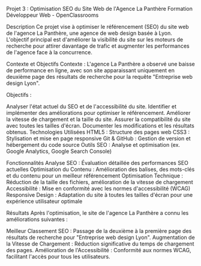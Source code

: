Projet 3 : Optimisation SEO du Site Web de l'Agence La Panthère
Formation Développeur Web - OpenClassrooms

Description
Ce projet vise à optimiser le référencement (SEO) du site web de l'agence La Panthère, une agence de web design basée à Lyon. L'objectif principal est d'améliorer la visibilité du site sur les moteurs de recherche pour attirer davantage de trafic et augmenter les performances de l'agence face à la concurrence.

Contexte et Objectifs
Contexte : L'agence La Panthère a observé une baisse de performance en ligne, avec son site apparaissant uniquement en deuxième page des résultats de recherche pour la requête "Entreprise web design Lyon".

Objectifs :

Analyser l'état actuel du SEO et de l'accessibilité du site.
Identifier et implémenter des améliorations pour optimiser le référencement.
Améliorer la vitesse de chargement et la taille du site.
Assurer la compatibilité du site avec toutes les tailles d'écran.
Documenter les modifications et les résultats obtenus.
Technologies Utilisées
HTML5 : Structure des pages web
CSS3 : Stylisation et mise en page responsive
Git & GitHub : Gestion de version et hébergement du code source
Outils SEO : Analyse et optimisation (ex. Google Analytics, Google Search Console)

Fonctionnalités
Analyse SEO : Évaluation détaillée des performances SEO actuelles
Optimisation du Contenu : Amélioration des balises, des mots-clés et du contenu pour un meilleur référencement
Optimisation Technique : Réduction de la taille des fichiers, amélioration de la vitesse de chargement
Accessibilité : Mise en conformité avec les normes d'accessibilité (WCAG)
Responsive Design : Adaptation du site à toutes les tailles d'écran pour une expérience utilisateur optimale

Résultats
Après l'optimisation, le site de l'agence La Panthère a connu les améliorations suivantes :

Meilleur Classement SEO : Passage de la deuxième à la première page des résultats de recherche pour "Entreprise web design Lyon".
Augmentation de la Vitesse de Chargement : Réduction significative du temps de chargement des pages.
Amélioration de l'Accessibilité : Conformité aux normes WCAG, facilitant l'accès pour tous les utilisateurs.
